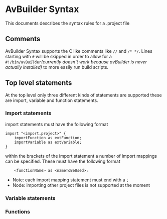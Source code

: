 # AvBuilder Syntax
This documents describes the syntax rules for a .project file

## Comments
AvBuilder Syntax supports the C like comments like ```//``` and ```/* */```. Lines starting with ```#``` will be skipped in order to allow for a ```#!/bin/avBuilder```*(currently doesn't work because avBuilder is never actually installed)* to more easily run build scripts.

## Top level statements
At the top level only three different kinds of statements are supported these are import, variable and function statements.

### Import statements
import statements must have the following format
```
import "<import.project>" {
    importFunction as extFunction;
    importVariable as extVariable;
}
```

within the brackets of the import statement a number of import mappings can be specified. These must have the following format
```
    <functionName> as <nameToBeUsed>;
```

- Note: each import mapping statement must end with a ```;```
- Node: importing other project files is not supported at the moment

### Variable statements


### Functions
